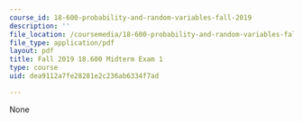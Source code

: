 ```yaml
---
course_id: 18-600-probability-and-random-variables-fall-2019
description: ''
file_location: /coursemedia/18-600-probability-and-random-variables-fall-2019/dea9112a7fe28281e2c236ab6334f7ad_MIT18_600F19_midterm1.pdf
file_type: application/pdf
layout: pdf
title: Fall 2019 18.600 Midterm Exam 1
type: course
uid: dea9112a7fe28281e2c236ab6334f7ad

---
```

None